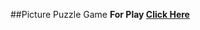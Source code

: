 ##Picture Puzzle Game
<b>For Play <a href="https://amit-r-thakur.github.io/PicturePuzzle/"> Click Here</a></b>
